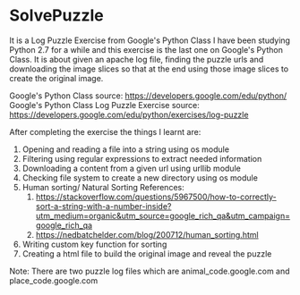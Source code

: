 # SolvePuzzle
It is a Log Puzzle Exercise from Google's Python Class
I have been studying Python 2.7 for a while and this exercise is the last one on Google's Python Class. 
It is about given an apache log file, finding the puzzle urls and downloading the image slices so that at the end using those image slices to create the original image.

Google's Python Class source: https://developers.google.com/edu/python/
Google's Python Class Log Puzzle Exercise source: https://developers.google.com/edu/python/exercises/log-puzzle

After completing the exercise the things I learnt are:
  1) Opening and reading a file into a string using os module
  2) Filtering using regular expressions to extract needed information
  3) Downloading a content from a given url using urllib module
  4) Checking file system to create a new directory using os module
  5) Human sorting/ Natural Sorting
      References: 
      1) https://stackoverflow.com/questions/5967500/how-to-correctly-sort-a-string-with-a-number-inside?utm_medium=organic&utm_source=google_rich_qa&utm_campaign=google_rich_qa
      2) https://nedbatchelder.com/blog/200712/human_sorting.html
  6) Writing custom key function for sorting
  7) Creating a html file to build the original image and reveal the puzzle
  
  Note: There are two puzzle log files which are animal_code.google.com and place_code.google.com
